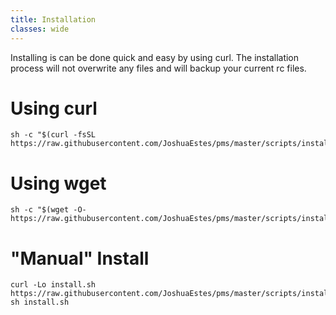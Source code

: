 ```yaml
---
title: Installation
classes: wide
---
```


Installing is can be done quick and easy by using curl. The installation process
will not overwrite any files and will backup your current rc files.

# Using curl

```
sh -c "$(curl -fsSL https://raw.githubusercontent.com/JoshuaEstes/pms/master/scripts/install.sh)"
```

# Using wget

```
sh -c "$(wget -O- https://raw.githubusercontent.com/JoshuaEstes/pms/master/scripts/install.sh)"
```

# "Manual" Install

```
curl -Lo install.sh https://raw.githubusercontent.com/JoshuaEstes/pms/master/scripts/install.sh
sh install.sh
```
